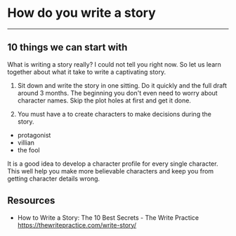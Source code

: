 # How do you write a story

---

## 10 things we can start with

What is writing a story really? I could not tell you right now. So let us learn together about what it take to write a captivating story.

1. Sit down and write the story in one sitting. Do it quickly and the full draft around 3 months. The beginning you don't even need to worry about character names. Skip the plot holes at first and get it done.

2. You must have a to create characters to make decisions during the story.

* protagonist
* villian
* the fool

It is a good idea to develop a character profile for every single character. This well help you make more believable characters and keep you from getting character details wrong. 







## Resources

* How to Write a Story: The 10 Best Secrets - The Write Practice  
  <https://thewritepractice.com/write-story/>
